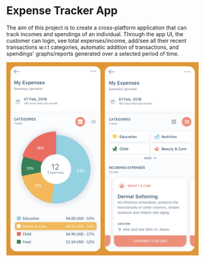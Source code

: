 # Expense Tracker App

The aim of this project is to create a cross-platform application that can track incomes and spendings of an individual. Through the app UI, the customer can login, see total expenses/income, add/see all their recent transactions w.r.t categories, automatic addition of transactions, and spendings' graphs/reports generated over a selected period of time.

![alt text](https://github.com/saiuday73105/expense-tracker/blob/main/expensetracker.png?raw=true)
